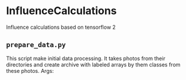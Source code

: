 # InfluenceCalculations
Influence calculations based on tensorflow 2

## `prepare_data.py`
This script make initial data processing. It takes photos from their directories and create archive with labeled arrays by them classes from these photos.
Args:
